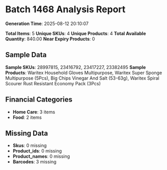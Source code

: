 # Batch 1468 Analysis Report

**Generation Time**: 2025-08-12 20:10:07

**Total Items**: 5
**Unique SKUs**: 4
**Unique Products**: 4
**Total Available Quantity**: 840.00
**Near Expiry Products**: 0

## Sample Data
**Sample SKUs**: 28997815, 23416792, 23417227, 23382495
**Sample Products**: Waritex Household Gloves Multipurpose, Waritex Super Sponge Multipurpose (5Pcs), Big Chips Vinegar And Salt (53-63g), Waritex Spiral Scourer Rust Resistant Economy Pack (3Pcs)

## Financial Categories
- **Home Care**: 3 items
- **Food**: 2 items

## Missing Data
- **Skus**: 0 missing
- **Product_ids**: 0 missing
- **Product_names**: 0 missing
- **Barcodes**: 3 missing
